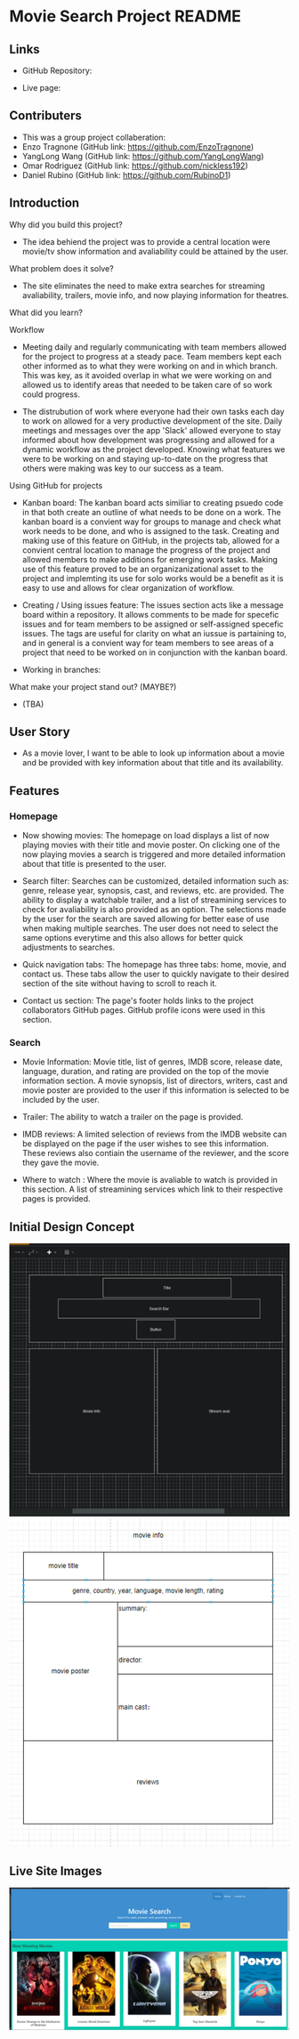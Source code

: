 # Movie Search Project README

## Links
- GitHub Repository: 

- Live page: 

## Contributers 
- This was a group project collaberation:
- Enzo Tragnone (GitHub link: https://github.com/EnzoTragnone)
- YangLong Wang (GitHub link: https://github.com/YangLongWang)
- Omar Rodriguez (GitHub link: https://github.com/nickless192)
- Daniel Rubino (GitHub link: https://github.com/RubinoD1)

## Introduction 
 Why did you build this project?

- The idea behiend the project was to provide a central location were movie/tv show information and avaliability could be attained by the user. 

 What problem does it solve?

- The site eliminates the need to make extra searches for streaming avaliability, trailers, movie info, and now playing information for theatres. 

 What did you learn?

Workflow

- Meeting daily and regularly communicating with team members allowed for the project to progress at a steady pace. Team members kept each other informed as to what they were working on and in which branch. This was key, as it avoided overlap in what we were working on and allowed us to identify areas that needed to be taken care of so work could progress. 

- The distrubution of work where everyone had their own tasks each day to work on allowed for a very productive development of the site. Daily meetings and messages over the app 'Slack' allowed everyone to stay informed about how development was progressing and allowed for a dynamic workflow as the project developed. Knowing what features we were to be working on and staying up-to-date on the progress that others were making was key to our success as a team. 

Using GitHub for projects 

- Kanban board: The kanban board acts similiar to creating psuedo code in that both create an outline of what needs to be done on a work. The kanban board is a convient way for groups to manage and check what work needs to be done, and who is assigned to the task. Creating and making use of this feature on GitHub, in the projects tab, allowed for a convient central location to manage the progress of the project and allowed members to make additions for emerging work tasks. Making use of this feature proved to be an organizanizational asset to the project and implemting its use for solo works would be a benefit as it is easy to use and allows for clear organization of workflow.   

- Creating / Using issues feature: The issues section acts like a message board within a repository. It allows comments to be made for specefic issues and for team members to be assigned or self-assigned specefic issues. The tags are useful for clarity on what an iussue is partaining to, and in general is a convient way for team members to see areas of a project that need to be worked on in conjunction with the kanban board.  
 
- Working in branches:  
 
 What make your project stand out? (MAYBE?)

 - (TBA) 
 


## User Story
- As a movie lover, I want to be able to look up information about a movie and be provided with key information about that title and its availability. 


## Features

### Homepage

- Now showing movies: The homepage on load displays a list of now playing movies with their title and movie poster. On clicking one of the now playing movies a search is triggered and more detailed information about that title is presented to the user. 

- Search filter: Searches can be customized, detailed information such as: genre, release year, synopsis, cast, and reviews, etc. are provided. The ability to display a watchable trailer, and a list of streamining services to check for avaliability is also provided as an option. The selections made by the user for the search are saved allowing for better ease of use when making multiple searches. The user does not need to select the same options everytime and this also allows for better quick adjustments to searches. 

- Quick navigation tabs: The homepage has three tabs: home, movie, and contact us. These tabs allow the user to quickly navigate to their desired section of the site without having to scroll to reach it. 

- Contact us section: The page's footer holds links to the project collaborators GitHub pages. GitHub profile icons were used in this section. 


### Search 

- Movie Information: Movie title, list of genres, IMDB score, release date, language, duration, and rating are provided on the top of the movie information section. A movie synopsis, list of directors, writers, cast and movie poster are provided to the user if this information is selected to be included by the user. 

- Trailer: The ability to watch a trailer on the page is provided. 

- IMDB reviews: A limited selection of reviews from the IMDB website can be displayed on the page if the user wishes to see this information. These reviews also contiain the username of the reviewer, and the score they gave the movie. 

- Where to watch : Where the movie is avaliable to watch is provided in this section. A list of streamining services which link to their respective pages is provided. 




## Initial Design Concept 


![Wireframe](/assets/images/wireframe.png)
![Updated Wireframe](./assets/images/movie%20info.PNG)



## Live Site Images

![Home page](./assets/images/live%20site%20homepage.png)



